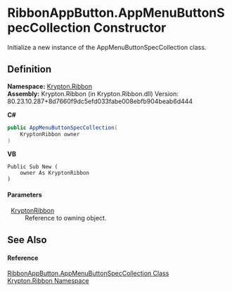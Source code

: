 # RibbonAppButton.AppMenuButtonSpecCollection Constructor


Initialize a new instance of the AppMenuButtonSpecCollection class.



## Definition
**Namespace:** <a href="1e9bc734-cff9-e9b8-f013-94cdac669794.md">Krypton.Ribbon</a>  
**Assembly:** Krypton.Ribbon (in Krypton.Ribbon.dll) Version: 80.23.10.287+8d7660f9dc5efd033fabe008ebfb904beab6d444

**C#**
``` C#
public AppMenuButtonSpecCollection(
	KryptonRibbon owner
)
```
**VB**
``` VB
Public Sub New ( 
	owner As KryptonRibbon
)
```



#### Parameters
<dl><dt>  <a href="208400ac-72b3-453b-6730-d74762316d42.md">KryptonRibbon</a></dt><dd>Reference to owning object.</dd></dl>

## See Also


#### Reference
<a href="3c717739-bc58-2bc4-619f-481d258fd2c9.md">RibbonAppButton.AppMenuButtonSpecCollection Class</a>  
<a href="1e9bc734-cff9-e9b8-f013-94cdac669794.md">Krypton.Ribbon Namespace</a>  
